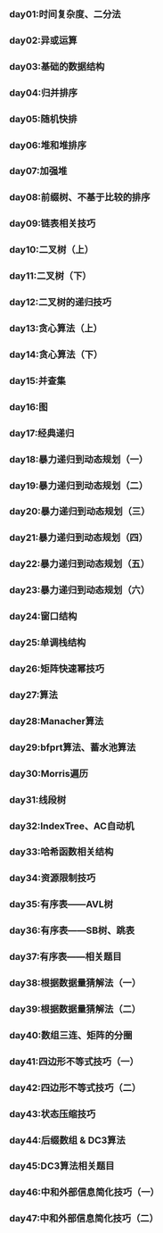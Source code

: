 ### day01:时间复杂度、二分法

### day02:异或运算

### day03:基础的数据结构

### day04:归并排序

### day05:随机快排

### day06:堆和堆排序

### day07:加强堆

### day08:前缀树、不基于比较的排序

### day09:链表相关技巧

### day10:二叉树（上）

### day11:二叉树（下）

### day12:二叉树的递归技巧

### day13:贪心算法（上）

### day14:贪心算法（下）

### day15:并查集

### day16:图

### day17:经典递归

### day18:暴力递归到动态规划（一）

### day19:暴力递归到动态规划（二）

### day20:暴力递归到动态规划（三）

### day21:暴力递归到动态规划（四）

### day22:暴力递归到动态规划（五）

### day23:暴力递归到动态规划（六）

### day24:窗口结构

### day25:单调栈结构

### day26:矩阵快速幂技巧

### day27:算法

### day28:Manacher算法

### day29:bfprt算法、蓄水池算法

### day30:Morris遍历

### day31:线段树

### day32:IndexTree、AC自动机

### day33:哈希函数相关结构

### day34:资源限制技巧

### day35:有序表——AVL树

### day36:有序表——SB树、跳表

### day37:有序表——相关题目

### day38:根据数据量猜解法（一）

### day39:根据数据量猜解法（二）

### day40:数组三连、矩阵的分圈

### day41:四边形不等式技巧（一）

### day42:四边形不等式技巧（二）

### day43:状态压缩技巧

### day44:后缀数组 & DC3算法

### day45:DC3算法相关题目

### day46:中和外部信息简化技巧（一）

### day47:中和外部信息简化技巧（二）

